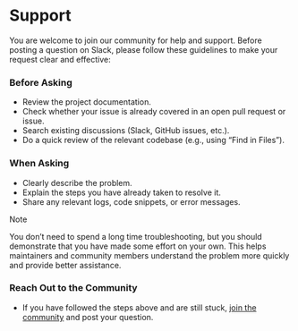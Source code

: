 # Support

You are welcome to join our community for help and support. Before posting a question on Slack, please follow these guidelines to make your request clear and effective:

### Before Asking

* Review the project documentation.
* Check whether your issue is already covered in an open pull request or issue.
* Search existing discussions (Slack, GitHub issues, etc.).
* Do a quick review of the relevant codebase (e.g., using “Find in Files”).

### When Asking

* Clearly describe the problem.
* Explain the steps you have already taken to resolve it.
* Share any relevant logs, code snippets, or error messages.

> [!NOTE]  
> You don’t need to spend a long time troubleshooting, but you should demonstrate that you have made some effort on your own. This helps maintainers and community members understand the problem more quickly and provide better assistance.

### Reach Out to the Community

* If you have followed the steps above and are still stuck, [join the community](https://opentransitsoftwarefoundation.org/join-our-slack/) and post your question.
